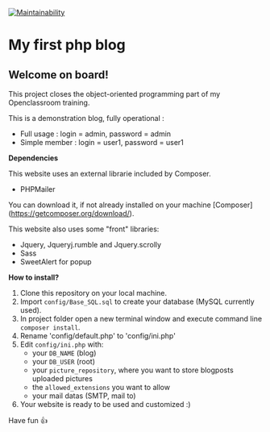 [![Maintainability](https://api.codeclimate.com/v1/badges/db8d29f16163e67ebbb5/maintainability)](https://codeclimate.com/github/cperrot11/OC-P5-Massively/maintainability)
# My first php blog
## Welcome on board!
This project closes the object-oriented programming part of my Openclassroom training.

This is a demonstration blog, fully operational :
- Full usage : login = admin, password = admin
- Simple member : login = user1, password = user1 

**Dependencies**

This website uses an external librarie included by Composer.
- PHPMailer

You can download it, if not already installed on your machine [Composer] (https://getcomposer.org/download/).

This website also uses some "front" libraries:

- Jquery, Jqueryj.rumble and Jquery.scrolly
- Sass
- SweetAlert for popup

**How to install?**

1. Clone this repository on your local machine.
2. Import `config/Base_SQL.sql` to create your database (MySQL currently used).
3. In project folder open a new terminal window and execute command line `composer install`.
4. Rename 'config/default.php' to 'config/ini.php'
4. Edit `config/ini.php` with:
	* your `DB_NAME` (blog)
	* your `DB_USER` (root)
	* your `picture_repository`, where you want to store blogposts uploaded pictures
	* the `allowed_extensions` you want to allow
	* your mail datas (SMTP, mail to)
5. Your website is ready to be used and customized :)

Have fun :+1:
